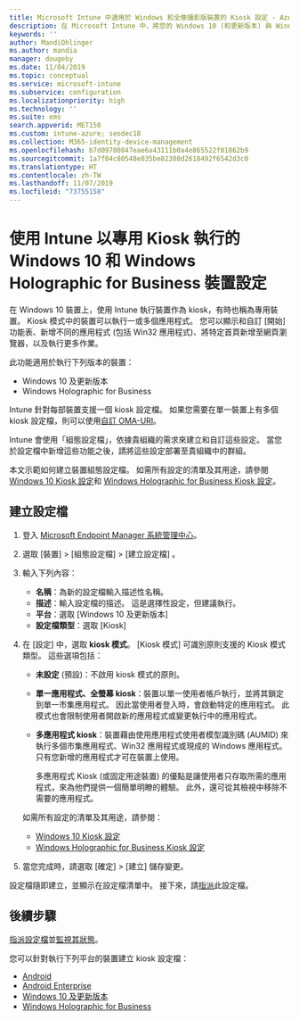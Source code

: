 ```yaml
---
title: Microsoft Intune 中適用於 Windows 和全像攝影版裝置的 Kiosk 設定 - Azure | Microsoft Docs
description: 在 Microsoft Intune 中，將您的 Windows 10 (和更新版本) 與 Windows Holographic for Business 裝置設定為單一應用程式和多應用程式 Kiosk、自訂 [開始] 功能表、新增應用程式、顯示工作列，以及設定網頁瀏覽器。
keywords: ''
author: MandiOhlinger
ms.author: mandia
manager: dougeby
ms.date: 11/04/2019
ms.topic: conceptual
ms.service: microsoft-intune
ms.subservice: configuration
ms.localizationpriority: high
ms.technology: ''
ms.suite: ems
search.appverid: MET150
ms.custom: intune-azure; seodec18
ms.collection: M365-identity-device-management
ms.openlocfilehash: b7d09700847eae6a43111b0a4e865522f01862b9
ms.sourcegitcommit: 1a7f04c80548e035be82308d2618492f6542d3c0
ms.translationtype: HT
ms.contentlocale: zh-TW
ms.lasthandoff: 11/07/2019
ms.locfileid: "73755158"
---
```

# <a name="windows-10-and-windows-holographic-for-business-device-settings-to-run-as-a-dedicated-kiosk-using-intune"></a>使用 Intune 以專用 Kiosk 執行的 Windows 10 和 Windows Holographic for Business 裝置設定

在 Windows 10 裝置上，使用 Intune 執行裝置作為 kiosk，有時也稱為專用裝置。 Kiosk 模式中的裝置可以執行一或多個應用程式。 您可以顯示和自訂 [開始] 功能表、新增不同的應用程式 (包括 Win32 應用程式)、將特定首頁新增至網頁瀏覽器，以及執行更多作業。 

此功能適用於執行下列版本的裝置：

- Windows 10 及更新版本
- Windows Holographic for Business

Intune 針對每部裝置支援一個 kiosk 設定檔。 如果您需要在單一裝置上有多個 kiosk 設定檔，則可以使用[自訂 OMA-URI](custom-settings-windows-10.md)。

Intune 會使用「組態設定檔」，依據貴組織的需求來建立和自訂這些設定。 當您於設定檔中新增這些功能之後，請將這些設定部署至貴組織中的群組。

本文示範如何建立裝置組態設定檔。 如需所有設定的清單及其用途，請參閱 [Windows 10 Kiosk 設定](kiosk-settings-windows.md)和 [Windows Holographic for Business Kiosk 設定](kiosk-settings-holographic.md)。

## <a name="create-the-profile"></a>建立設定檔

1. 登入 [Microsoft Endpoint Manager 系統管理中心](https://go.microsoft.com/fwlink/?linkid=2109431)。
2. 選取 [裝置]   > [組態設定檔]   > [建立設定檔]  。
3. 輸入下列內容：

   - **名稱**：為新的設定檔輸入描述性名稱。
   - **描述**：輸入設定檔的描述。 這是選擇性設定，但建議執行。
   - **平台**：選取 [Windows 10 及更新版本] 
   - **設定檔類型**：選取 [Kiosk] 

4. 在 [設定]  中，選取 **kiosk 模式**。 [Kiosk 模式]  可識別原則支援的 Kiosk 模式類型。 這些選項包括：

    - **未設定** (預設)：不啟用 kiosk 模式的原則。
    - **單一應用程式、全螢幕 kiosk**：裝置以單一使用者帳戶執行，並將其鎖定到單一市集應用程式。 因此當使用者登入時，會啟動特定的應用程式。 此模式也會限制使用者開啟新的應用程式或變更執行中的應用程式。
    - **多應用程式 kiosk**：裝置藉由使用應用程式使用者模型識別碼 (AUMID) 來執行多個市集應用程式、Win32 應用程式或現成的 Windows 應用程式。 只有您新增的應用程式才可在裝置上使用。

        多應用程式 Kiosk (或固定用途裝置) 的優點是讓使用者只存取所需的應用程式，來為他們提供一個簡單明瞭的體驗。 此外，還可從其檢視中移除不需要的應用程式。

    如需所有設定的清單及其用途，請參閱：
      - [Windows 10 Kiosk 設定](kiosk-settings-windows.md)
      - [Windows Holographic for Business Kiosk 設定](kiosk-settings-holographic.md)

5. 當您完成時，請選取 [確定]   > [建立]  儲存變更。

設定檔隨即建立，並顯示在設定檔清單中。 接下來，請[指派](device-profile-assign.md)此設定檔。

## <a name="next-steps"></a>後續步驟

[指派設定檔](device-profile-assign.md)並[監視其狀態](device-profile-monitor.md)。

您可以針對執行下列平台的裝置建立 kiosk 設定檔：
- [Android](device-restrictions-android.md#kiosk)
- [Android Enterprise](device-restrictions-android-for-work.md#dedicated-device-settings)
- [Windows 10 及更新版本](kiosk-settings-windows.md)
- [Windows Holographic for Business](kiosk-settings-holographic.md)
